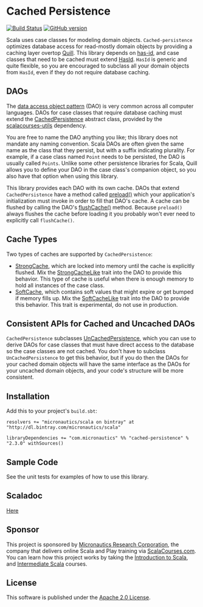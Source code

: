 # Cached Persistence
[![Build Status](https://travis-ci.org/mslinn/cached-persistence.svg?branch=master)](https://travis-ci.org/mslinn/cached-persistence)
[![GitHub version](https://badge.fury.io/gh/mslinn%2Fcached-persistence.svg)](https://badge.fury.io/gh/mslinn%2Fcached-persistence)

Scala uses case classes for modeling domain objects.
`Cached-persistence` optimizes database access for read-mostly domain objects by providing a caching layer overtop 
[Quill](https://github.com/getquill/quill).
This library depends on [has-id](https://github.com/mslinn/has-id), and case classes that need to be cached must extend 
[HasId](http://mslinn.github.io/has-id/latest/api/#model.persistence.HasId).
`HasId` is generic and quite flexible, so you are encouraged to subclass all your domain objects from `HasId`, 
even if they do not require database caching.

## DAOs
The [data access object pattern](https://en.wikipedia.org/wiki/Data_access_object) (DAO) is very common across all computer languages.
DAOs for case classes that require database caching must extend the
[CachedPersistence](http://github.com/mslinn/cached-persistence/latest/api/#model.persistence.CachedPersistence) 
abstract class, provided by the [scalacourses-utils](https://github.com/mslinn/scalacourses-utils) dependency.

You are free to name the DAO anything you like; this library does not mandate any naming convention.
Scala DAOs are often given the same name as the class that they persist, but with a suffix indicating plurality.
For example, if a case class named `Point` needs to be persisted, the DAO is usually called `Points`.
Unlike some other persistence libraries for Scala, Quill allows you to define your DAO in the case class's companion object,
so you also have that option when using this library.

This library provides each DAO with its own cache.
DAOs that extend `CachedPersistence` have a method called
[preload()](http://mslinn.github.io/cached-persistence/latest/api/index.html#model.persistence.CacheLike@preload:List[CaseClass])
which your application's initialization must invoke in order to fill that DAO's cache.
A cache can be flushed by calling the DAO's 
[flushCache()](http://blog.mslinn.com/cached-persistence/latest/api/index.html#model.persistence.CacheLike@flushCache():Unit) method.
Because `preload()` always flushes the cache before loading it you probably won't ever need to explicitly call `flushCache()`.

## Cache Types
Two types of caches are supported by `CachedPersistence`: 
  * [StrongCache](http://github.com/mslinn/scalacourses-utils/latest/api/com/micronautics/cache/StrongCache.html),
    which are locked into memory until the cache is explicitly flushed.
    Mix the [StrongCacheLike](http://github.com/mslinn/cached-persistence/latest/api/#model.persistence.StrongCacheLike) 
    trait into the DAO to provide this behavior.
    This type of cache is useful when there is enough memory to hold all instances of the case class.
  * [SoftCache](http://github.com/mslinn/scalacourses-utils/latest/api/com/micronautics/cache/SoftCache.html),
     which contains soft values that might expire or get bumped if memory fills up.
     Mix the [SoftCacheLike](http://github.com/mslinn/cached-persistence/latest/api/#model.persistence.SoftCacheLike) 
     trait into the DAO to provide this behavior.
     This trait is experimental, do not use in production.

## Consistent APIs for Cached and Uncached DAOs
`CachedPersistence` subclasses 
[UnCachedPersistence](http://mslinn.github.io/cached-persistence/latest/api/#model.persistence.UnCachedPersistence),
which you can use to derive DAOs for case classes that must have direct access to the database so the case classes are not cached.
You don't have to subclass `UnCachedPersistence` to get this behavior, but if you do then the DAOs for your cached 
domain objects will have the same interface as the DAOs for your uncached domain objects, 
and your code's structure will be more consistent.

## Installation
Add this to your project's `build.sbt`:

    resolvers += "micronautics/scala on bintray" at "http://dl.bintray.com/micronautics/scala"

    libraryDependencies += "com.micronautics" %% "cached-persistence" % "2.3.0" withSources()

## Sample Code
See the unit tests for examples of how to use this library.

## Scaladoc
[Here](http://mslinn.github.io/cached-persistence/latest/api/#model.persistence.package)

## Sponsor
This project is sponsored by [Micronautics Research Corporation](http://www.micronauticsresearch.com/),
the company that delivers online Scala and Play training via [ScalaCourses.com](http://www.ScalaCourses.com).
You can learn how this project works by taking the [Introduction to Scala](http://www.ScalaCourses.com/showCourse/40),
and [Intermediate Scala](http://www.ScalaCourses.com/showCourse/45) courses.

## License
This software is published under the [Apache 2.0 License](http://www.apache.org/licenses/LICENSE-2.0.html).
